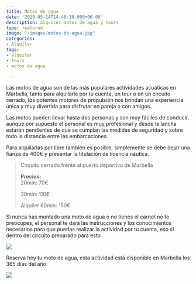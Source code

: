 ```yaml
---
title: Motos de agua
date: '2019-05-14T14:46:10.000+06:00'
description: alquiler motos de agua y tours
type: featured
image: "/images/motos-de-agua.jpg"
categories:
- Alquiler
tags:
- alquiler
- tours
- motos de agua

---
```

Las motos de agua son de las más populares actividades acuáticas en Marbella, tanto para alquilarla por tu cuenta, un tour o en un circuito cerrado, los potentes motores de propulsión nos brindan una experiencia única y muy divertida para disfrutar en pareja o con amigos.

Las motos pueden llevar hasta dos personas y son muy fáciles de conducir, aunque por supuesto el personal es muy profesional y desde la lancha estarán pendientes de que se cumplan las medidas de seguridad y sobre todo la distancia entre las embarcaciones.

Para alquilarlas por libre también es posible, simplemente se debe dejar una fianza de 400€ y presentar la titulación de licencia náutica.

> Circuito cerrado frente al puerto deportivo de Marbella
>
> **Precios:**  
> 20min: 70€
>
> 30min: 110€
>
> Alquiler 60min: 150€

Si nunca has montado una moto de agua o no tienes el carnet no te preocupes, el personal te dará las instrucciones y los conocimientos necesarios para que puedas realizar la actividad por tu cuenta, eso sí dentro del circuito preparado para esto

![](/images/alquiler-moto-de-agua.jpg)

Reserva hoy tu moto de agua, esta actividad está disponible en Marbella los 365 días del año

![](/images/boton-reservar-actividades.png)